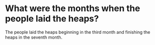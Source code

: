 # What were the months when the people laid the heaps?

The people laid the heaps beginning in the third month and finishing the heaps in the seventh month.
